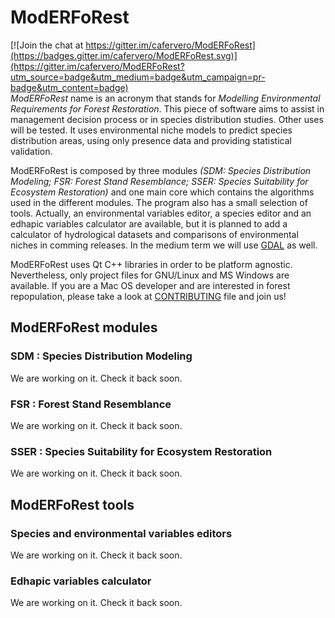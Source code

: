 # ModERFoRest

[![Join the chat at https://gitter.im/cafervero/ModERFoRest](https://badges.gitter.im/cafervero/ModERFoRest.svg)](https://gitter.im/cafervero/ModERFoRest?utm_source=badge&utm_medium=badge&utm_campaign=pr-badge&utm_content=badge)  
<em>ModERFoRest</em> name is an acronym that stands for <em>Modelling Environmental Requirements for Forest Restoration</em>. This piece of software aims to assist in management decision process or in species distribution studies. Other uses will be tested. It uses environmental niche models to predict species distribution areas, using only presence data and providing statistical validation.

ModERFoRest is composed by three modules <em>(SDM: Species Distribution Modeling; FSR: Forest Stand Resemblance; SSER: Species Suitability for Ecosystem Restoration)</em> and one main core which contains the algorithms used in the different modules. The program also has a small selection of tools. Actually, an environmental variables editor, a species editor and an edhapic variables calculator are available, but it is planned to add a calculator of hydrological datasets and comparisons of environmental niches in comming releases. In the medium term we will use <a href="http://www.gdal.org/">GDAL</a> as well.

ModERFoRest uses Qt C++ libraries in order to be platform agnostic. Nevertheless, only project files for GNU/Linux and MS Windows are available. If you are a Mac OS developer and are interested in forest repopulation, please take a look at [CONTRIBUTING](CONTRIBUTIN.md) file and join us!

## ModERFoRest modules
### SDM : Species Distribution Modeling
We are working on it. Check it back soon.

### FSR : Forest Stand Resemblance
We are working on it. Check it back soon.

### SSER : Species Suitability for Ecosystem Restoration
We are working on it. Check it back soon.


## ModERFoRest tools
### Species and environmental variables editors
We are working on it. Check it back soon.

### Edhapic variables calculator
We are working on it. Check it back soon.



